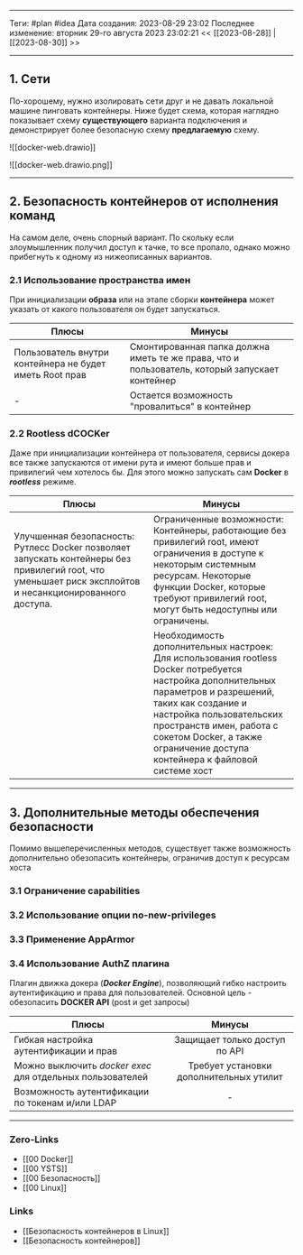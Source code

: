 ___
Теги: #plan #idea 
Дата создания: 2023-08-29 23:02 
Последнее изменение: вторник 29-го августа 2023 23:02:21
<< [[2023-08-28]] | [[2023-08-30]] >> 
___
## 1. Сети

По-хорошему, нужно изолировать сети друг и не давать локальной машине пинговать контейнеры.
Ниже будет схема, которая наглядно показывает схему **существующего** варианта подключения и демонстрирует более безопасную схему **предлагаемую** схему.

![[docker-web.drawio]]

![[docker-web.drawio.png]]

---
## 2. Безопасность контейнеров от исполнения команд

На самом деле, очень спорный вариант. По скольку если злоумышленник получил доступ к тачке, то все пропало, однако можно прибегнуть к одному из нижеописанных вариантов.

### 2.1 Использование пространства имен

При инициализации **образа** или на этапе сборки **контейнера** может указать от какого пользователя он будет запускаться.

| Плюсы                                                   | Минусы                                                                                         |
| ------------------------------------------------------- | ---------------------------------------------------------------------------------------------- |
| Пользователь внутри контейнера не будет иметь Root прав | Смонтированная папка должна иметь те же права, что и пользователь, который запускает контейнер |
| -                                                       | Остается возможность "провалиться" в контейнер                                                 |

### 2.2 Rootless dCOCKer

Даже при инициализации контейнера от пользователя, сервисы докера все также запускаются от имени рута и имеют больше прав и привилегий чем хотелось бы. Для этого можно запускать сам **Docker** в ***rootless*** режиме.

| Плюсы                                                                                                                                                     | Минусы                                                                                                                                                                                                                             |
| --------------------------------------------------------------------------------------------------------------------------------------------------------- | ---------------------------------------------------------------------------------------------------------------------------------------------------------------------------------------------------------------------------------- |
| Улучшенная безопасность: Рутлесс Docker позволяет запускать контейнеры без привилегий root, что уменьшает риск эксплойтов и несанкционированного доступа. | Ограниченные возможности: Контейнеры, работающие без привилегий root, имеют ограничения в доступе к некоторым системным ресурсам. Некоторые функции Docker, которые требуют привилегий root, могут быть недоступны или ограничены. |
|                                                                                                                                                           | Необходимость дополнительных настроек: Для использования rootless Docker потребуется настройка дополнительных параметров и разрешений, таких как создание и настройка пользовательских пространств имен, работа с сокетом Docker, а также ограничение доступа контейнера к файловой системе хост                                                                                                                                                  |                                                                                                                                                                                                                                                                                                                                                                                                                                                                        |


---

## 3. Дополнительные методы обеспечения безопасности

Помимо вышеперечисленных методов, существует также возможность дополнительно обезопасить контейнеры, ограничив доступ к ресурсам хоста

### 3.1 Ограничение capabilities

### 3.2 Использование опции no-new-privileges

### 3.3 Применение AppArmor

### 3.4 Использование AuthZ плагина

Плагин движка докера (***Docker Engine***), позволяющий гибко настроить аутентификацию и права для пользователей. Основной цель - обезопасить **DOCKER API** (post и get запросы)

| Плюсы                                                      | Минусы |
| ---------------------------------------------------------- |:------:|
| Гибкая настройка аутентификации и прав                    | Защищает только доступ по API    |
| Можно выключить *docker exec* для отдельных пользователей | Требует установки дополнительных утилит       |
| Возможность аутентификации по токенам и/или LDAP                                                          |  -      |

___
### Zero-Links
- [[00 Docker]]
- [[00 YSTS]]
- [[00 Безопасность]]
- [[00 Linux]]

### Links
- [[Безопасность контейнеров в Linux]]
- [[Безопасность контейнеров]]
